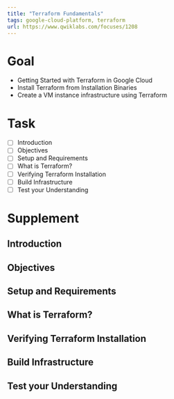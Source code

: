 ```yaml
---
title: "Terraform Fundamentals"
tags: google-cloud-platform, terraform
url: https://www.qwiklabs.com/focuses/1208
---
```


# Goal
- Getting Started with Terraform in Google Cloud
- Install Terraform from Installation Binaries
- Create a VM instance infrastructure using Terraform

# Task
- [ ] Introduction
- [ ] Objectives
- [ ] Setup and Requirements
- [ ] What is Terraform?
- [ ] Verifying Terraform Installation
- [ ] Build Infrastructure
- [ ] Test your Understanding

# Supplement
## Introduction
## Objectives
## Setup and Requirements
## What is Terraform?
## Verifying Terraform Installation
## Build Infrastructure
## Test your Understanding

